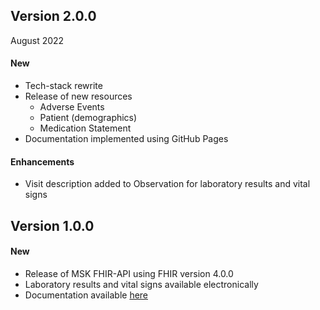 ## Version 2.0.0 
August 2022

#### New
- Tech-stack rewrite
- Release of new resources
    - Adverse Events
    - Patient (demographics)
    - Medication Statement
-  Documentation implemented using GitHub Pages
#### Enhancements
- Visit description added to Observation for laboratory results and vital signs

## Version 1.0.0

#### New
- Release of MSK FHIR-API using FHIR version 4.0.0
- Laboratory results and vital signs available electronically
- Documentation available [here](https://msk-blaze-docs.readthedocs.io/en/latest/index.html)